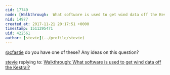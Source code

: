 ```yaml
---
cid: 17749
node: [Walkthrough:  What software is used to get wind data off the Kestral?](../notes/kgradow1/09-30-2017/walkthrough-what-software-is-used-to-get-wind-data-off-the-kestral)
nid: 14977
created_at: 2017-11-21 20:17:51 +0000
timestamp: 1511295471
uid: 422561
author: [stevie](../profile/stevie)
---
```


[@cfastie](/profile/cfastie) do you have one of these? Any ideas on this question? 

[stevie](../profile/stevie) replying to: [Walkthrough:  What software is used to get wind data off the Kestral?](../notes/kgradow1/09-30-2017/walkthrough-what-software-is-used-to-get-wind-data-off-the-kestral)

